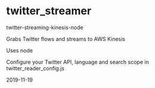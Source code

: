 # twitter_streamer
twitter-streaming-kinesis-node

Grabs Twitter flows and streams to AWS Kinesis


Uses node

Configure your Twitter API, language and search scope in twitter_reader_config.js



2019-11-19